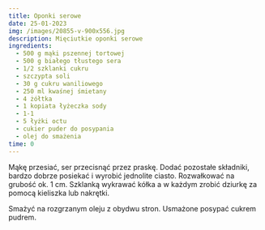 ```yaml
---
title: Oponki serowe
date: 25-01-2023
img: /images/20855-v-900x556.jpg
description: Mięciutkie oponki serowe
ingredients:
  - 5﻿00 g mąki pszennej tortowej
  - 500 g białego tłustego sera
  - 1/2 szklanki cukru
  - szczypta soli
  - 30 g cukru waniliowego
  - 250 ml kwaśnej śmietany
  - 4 żółtka
  - 1 kopiata łyżeczka sody
  - 1-1
  - 5 łyżki octu
  - cukier puder do posypania
  - olej do smażenia
time: 0
---
```

M﻿ąkę przesiać, ser przecisnąć przez praskę. Dodać pozostałe składniki, bardzo dobrze posiekać i wyrobić jednolite ciasto. Rozwałkować na grubość ok. 1 cm. Szklanką wykrawać kółka a w każdym zrobić dziurkę za pomocą kieliszka lub nakrętki.



S﻿mażyć na rozgrzanym oleju z obydwu stron. Usmażone posypać cukrem pudrem.